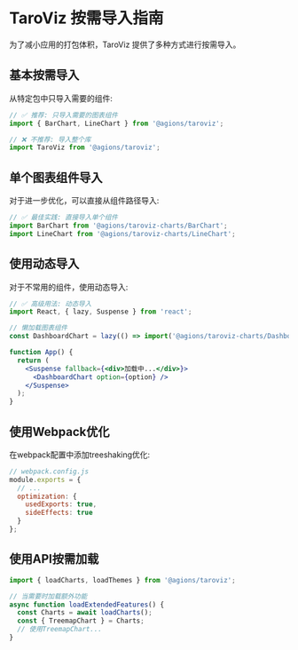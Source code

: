 # TaroViz 按需导入指南

为了减小应用的打包体积，TaroViz 提供了多种方式进行按需导入。

## 基本按需导入

从特定包中只导入需要的组件:

```jsx
// ✅ 推荐: 只导入需要的图表组件
import { BarChart, LineChart } from '@agions/taroviz';

// ❌ 不推荐: 导入整个库
import TaroViz from '@agions/taroviz';
```

## 单个图表组件导入

对于进一步优化，可以直接从组件路径导入:

```jsx
// ✅ 最佳实践: 直接导入单个组件
import BarChart from '@agions/taroviz-charts/BarChart';
import LineChart from '@agions/taroviz-charts/LineChart';
```

## 使用动态导入

对于不常用的组件，使用动态导入:

```jsx
// ✅ 高级用法: 动态导入
import React, { lazy, Suspense } from 'react';

// 懒加载图表组件
const DashboardChart = lazy(() => import('@agions/taroviz-charts/DashboardChart'));

function App() {
  return (
    <Suspense fallback={<div>加载中...</div>}>
      <DashboardChart option={option} />
    </Suspense>
  );
}
```

## 使用Webpack优化

在webpack配置中添加treeshaking优化:

```js
// webpack.config.js
module.exports = {
  // ...
  optimization: {
    usedExports: true,
    sideEffects: true
  }
};
```

## 使用API按需加载

```jsx
import { loadCharts, loadThemes } from '@agions/taroviz';

// 当需要时加载额外功能
async function loadExtendedFeatures() {
  const Charts = await loadCharts();
  const { TreemapChart } = Charts;
  // 使用TreemapChart...
}
```
